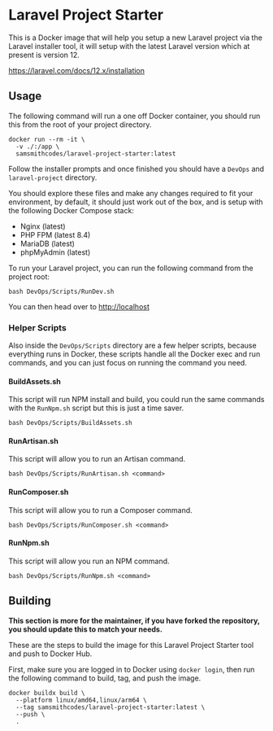 # Laravel Project Starter

This is a Docker image that will help you setup a new Laravel project via the Laravel installer tool, it will setup with the latest Laravel version which at present is version 12.

<https://laravel.com/docs/12.x/installation>

## Usage

The following command will run a one off Docker container, you should run this from the root of your project directory.

```plaintext
docker run --rm -it \
  -v ./:/app \
  samsmithcodes/laravel-project-starter:latest
```

Follow the installer prompts and once finished you should have a `DevOps` and `laravel-project` directory.

You should explore these files and make any changes required to fit your environment, by default, it should just work out of the box, and is setup with the following Docker Compose stack:

- Nginx (latest)
- PHP FPM (latest 8.4)
- MariaDB (latest)
- phpMyAdmin (latest)

To run your Laravel project, you can run the following command from the project root:

```plaintext
bash DevOps/Scripts/RunDev.sh
```

You can then head over to <http://localhost>

### Helper Scripts

Also inside the `DevOps/Scripts` directory are a few helper scripts, because everything runs in Docker, these scripts handle all the Docker exec and run commands, and you can just focus on running the command you need.

#### BuildAssets.sh

This script will run NPM install and build, you could run the same commands with the `RunNpm.sh` script but this is just a time saver.

```plaintext
bash DevOps/Scripts/BuildAssets.sh
```

#### RunArtisan.sh

This script will allow you to run an Artisan command.

```plaintext
bash DevOps/Scripts/RunArtisan.sh <command>
```

#### RunComposer.sh

This script will allow you to run a Composer command.

```plaintext
bash DevOps/Scripts/RunComposer.sh <command>
```

#### RunNpm.sh

This script will allow you run an NPM command.

```plaintext
bash DevOps/Scripts/RunNpm.sh <command>
```

## Building

**This section is more for the maintainer, if you have forked the repository, you should update this to match your needs.**

These are the steps to build the image for this Laravel Project Starter tool and push to Docker Hub.

First, make sure you are logged in to Docker using `docker login`, then run the following command to build, tag, and push the image.

```plaintext
docker buildx build \
  --platform linux/amd64,linux/arm64 \
  --tag samsmithcodes/laravel-project-starter:latest \
  --push \
  .
```
